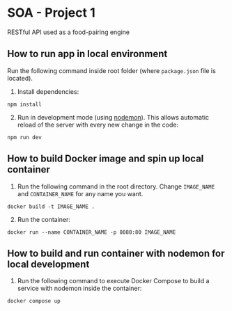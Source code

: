 # SOA - Project 1

RESTful API used as a food-pairing engine

## How to run app in local environment

Run the following command inside root folder (where `package.json` file is located).

1. Install dependencies:

```
npm install
```

2. Run in development mode (using [nodemon](https://nodemon.io/)). This allows automatic reload of the server with every new change in the code:

```
npm run dev
```

## How to build Docker image and spin up local container

1. Run the following command in the root directory. Change `IMAGE_NAME` and `CONTAINER_NAME` for any name you want.

```
docker build -t IMAGE_NAME .
```

2. Run the container:

```
docker run --name CONTAINER_NAME -p 8080:80 IMAGE_NAME
```

## How to build and run container with nodemon for local development

1. Run the following command to execute Docker Compose to build a service with nodemon inside the container:

```
docker compose up
```
